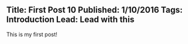 Title: First Post 10
Published: 1/10/2016
Tags: Introduction
Lead: Lead with this
---
This is my first post!